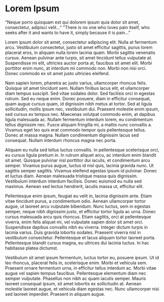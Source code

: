 # Lorem Ipsum

  "Neque porro quisquam est qui dolorem ipsum quia dolor sit amet, consectetur, adipisci velit..."
  "There is no one who loves pain itself, who seeks after it and wants to have it, simply because it is pain..."


Lorem ipsum dolor sit amet, consectetur adipiscing elit. Nulla at fermentum arcu. Vestibulum consectetur, justo sit amet efficitur sagittis, purus lorem placerat eros, in aliquam nulla lorem lacinia quam. Morbi sagittis venenatis cursus. Aenean pulvinar ante turpis, sit amet tincidunt tellus vulputate at. Suspendisse mi elit, ultricies auctor porta at, faucibus sit amet elit. Morbi porttitor enim nunc, at interdum mi commodo non. Morbi non nisi orci. Donec commodo ex sit amet justo ultricies eleifend.

Nam sapien lorem, pharetra ac justo varius, ullamcorper rhoncus felis. Quisque sit amet tincidunt sem. Nullam finibus lacus elit, et ullamcorper diam tempus suscipit. Sed vitae sodales dolor. Sed facilisis orci in egestas rutrum. Sed eu neque enim. Donec posuere, diam in efficitur consequat, quam augue cursus quam, id dignissim nibh metus at tortor. Sed at ligula sollicitudin, mollis ipsum nec, vestibulum dui. Praesent molestie enim ipsum, sed cursus ex tempus nec. Maecenas volutpat commodo enim, at dapibus ligula malesuada ac. Nullam fermentum interdum lorem, eu condimentum tellus dignissim nec. Fusce aliquam fringilla mi, a mattis nunc convallis a. Vivamus eget leo quis erat commodo tempor quis pellentesque tellus. Donec at massa magna. Nullam condimentum dignissim lacus sed consequat. Nullam interdum rhoncus magna nec porta.

Aliquam eu nulla sed tellus luctus convallis. In pellentesque scelerisque orci, eu cursus ligula pretium in. In rutrum aliquet arcu, ac interdum enim blandit sit amet. Quisque pulvinar nisl porttitor dui iaculis, et condimentum arcu semper. Vivamus purus augue, luctus id nisl quis, lacinia gravida nunc. Ut sagittis semper sagittis. Vivamus eleifend egestas ipsum id pulvinar. Donec et luctus diam. Aenean malesuada tristique massa quis dignissim. Vestibulum interdum interdum facilisis. Donec euismod eu nulla sed maximus. Aenean sed lectus hendrerit, iaculis massa ut, efficitur elit.

Pellentesque enim ipsum, feugiat eu velit in, lacinia dignissim ante. Etiam vitae tincidunt purus, a condimentum odio. Aenean ullamcorper tortor augue, ut laoreet arcu vulputate bibendum. Nunc luctus, sem in egestas semper, neque nibh dignissim justo, et efficitur tortor ligula ac urna. Donec cursus malesuada arcu quis rhoncus. Etiam sagittis, orci at pellentesque viverra, enim felis aliquet mi, vel vulputate sapien dolor sit amet orci. Suspendisse dapibus convallis nibh eu viverra. Integer dictum turpis in lacinia varius. Duis gravida lobortis sodales. Praesent viverra nisl in vestibulum consectetur. Pellentesque et lacus aliquam tortor laoreet porta. Pellentesque blandit cursus magna, eu ultrices dui lacinia luctus. In hac habitasse platea dictumst.

Vestibulum sit amet ipsum fermentum, luctus tortor eu, posuere ipsum. Ut id leo rhoncus, placerat felis in, scelerisque enim. Morbi et vehicula sem. Praesent ornare fermentum urna, in efficitur tellus interdum ac. Morbi vitae augue vel sapien tempus faucibus. Pellentesque elementum diam nec semper vulputate. Phasellus non nibh ac quam iaculis semper. Mauris laoreet consequat ipsum, sit amet lobortis ex sollicitudin at. Aenean molestie laoreet augue, et vehicula diam egestas nec. Nunc ullamcorper nisi sed laoreet imperdiet. Praesent in aliquam augue.
